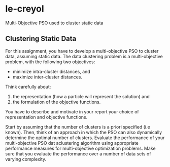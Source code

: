 # le-creyol
Multi-Objective PSO used to cluster static data

## Clustering Static Data
For this assignment, you have to develop a multi-objective PSO to cluster data, assuming static data. The data clustering problem is a multi-objective problem, with the following two objectives:
* minimize intra-cluster distances, and 
* maximize inter-cluster distances.

Think carefully about:
1. the representation (how a particle will represent the solution) and 
2. the formulation of the objective functions. 

You have to describe and motivate in your report your choice of representation and objective functions. 

Start by assuming that the number of clusters is a priori specified (i.e known). Then, think of an approach in which the PSO can also dynamically determine the optimal number of clusters.
Evaluate the performance of your multi-objective PSO dat aclustering algorithm using appropriate performance measures for multi-objective optimization problems. Make sure that you evaluate the performance over a number of data sets of varying complexity.
